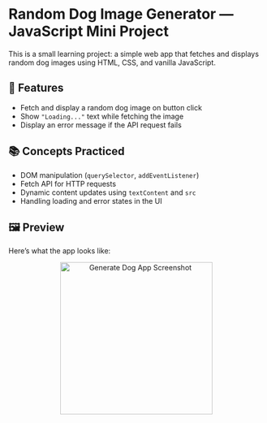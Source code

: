 # Random Dog Image Generator — JavaScript Mini Project

This is a small learning project: a simple web app that fetches and displays random dog images using HTML, CSS, and vanilla JavaScript. 

## 🚀 Features
- Fetch and display a random dog image on button click
- Show `"Loading..."` text while fetching the image
- Display an error message if the API request fails

## 📚 Concepts Practiced
- DOM manipulation (`querySelector`, `addEventListener`)
- Fetch API for HTTP requests
- Dynamic content updates using `textContent` and `src`
- Handling loading and error states in the UI

## 🖼️ Preview
Here’s what the app looks like:

<p align="center">
  <img src="https://github.com/user-attachments/assets/250bc504-df83-4d13-9a61-608fc7b85a4b" alt="Generate Dog App Screenshot" width="300" />
</p>

